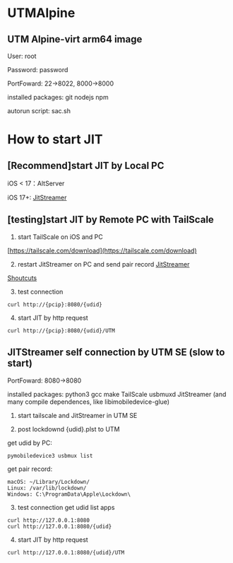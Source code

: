 # UTMAlpine
## UTM Alpine-virt arm64 image
User: root

Password: password

PortFoward: 22->8022, 8000->8000

installed packages: git nodejs npm

autorun script: sac.sh

# How to start JIT
## [Recommend]start JIT by Local PC
iOS < 17：AltServer

iOS 17+: [JitStreamer](https://github.com/jawshoeadan/JitStreamer)

## [testing]start JIT by Remote PC with TailScale

1. start TailScale on iOS and PC

[https://tailscale.com/download](https://tailscale.com/download)

2. restart JitStreamer on PC and send pair record
[JitStreamer](https://github.com/jawshoeadan/JitStreamer)

[Shoutcuts](https://www.icloud.com/shortcuts/f34906a2792e4f4b81b639a6853af403)

3. test connection
```
curl http://{pcip}:8080/{udid}
```

4. start JIT by http request
```
curl http://{pcip}:8080/{udid}/UTM
```

## JITStreamer self connection by UTM SE (slow to start)

PortFoward: 8080->8080

installed packages: python3 gcc make TailScale usbmuxd JitStreamer (and many compile dependences, like libimobiledevice-glue)

1. start tailscale and JitStreamer in UTM SE
   
2. post lockdownd {udid}.plst to UTM
   
get udid by PC:
```
pymobiledevice3 usbmux list
```

get pair record:
```
macOS: ~/Library/Lockdown/
Linux: /var/lib/lockdown/
Windows: C:\ProgramData\Apple\Lockdown\
```

3. test connection get udid list apps
```
curl http://127.0.0.1:8080
curl http://127.0.0.1:8080/{udid}
```

4. start JIT by http request
```
curl http://127.0.0.1:8080/{udid}/UTM
```
